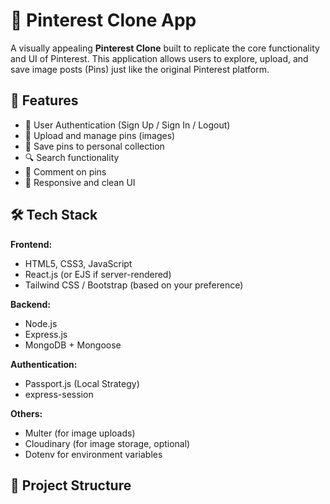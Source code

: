 # 📌 Pinterest Clone App

A visually appealing **Pinterest Clone** built to replicate the core functionality and UI of Pinterest. This application allows users to explore, upload, and save image posts (Pins) just like the original Pinterest platform.

## 🚀 Features

- 🔐 User Authentication (Sign Up / Sign In / Logout)
- 📸 Upload and manage pins (images)
- 🧷 Save pins to personal collection
- 🔍 Search functionality
- 💬 Comment on pins
- 🎨 Responsive and clean UI

## 🛠️ Tech Stack

**Frontend:**
- HTML5, CSS3, JavaScript
- React.js (or EJS if server-rendered)
- Tailwind CSS / Bootstrap (based on your preference)

**Backend:**
- Node.js
- Express.js
- MongoDB + Mongoose

**Authentication:**
- Passport.js (Local Strategy)
- express-session

**Others:**
- Multer (for image uploads)
- Cloudinary (for image storage, optional)
- Dotenv for environment variables

## 📁 Project Structure

